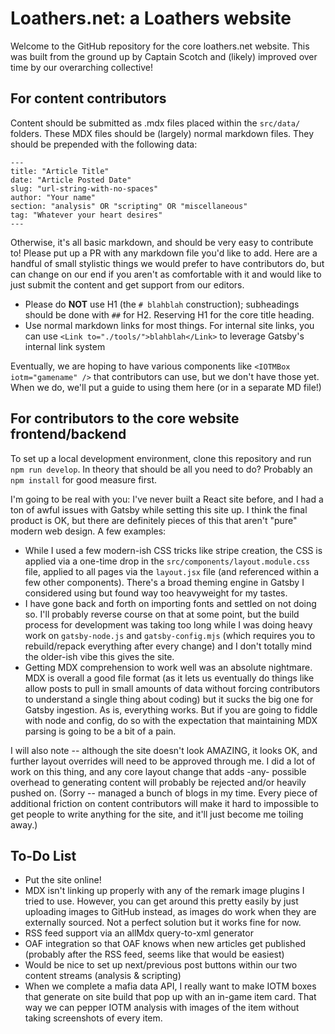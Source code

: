 # Loathers.net: a Loathers website

Welcome to the GitHub repository for the core loathers.net website. This was built from the ground up by Captain Scotch and (likely) improved over time by our overarching collective!

## For content contributors
Content should be submitted as .mdx files placed within the `src/data/` folders. These MDX files should be (largely) normal markdown files. They should be prepended with the following data:

```
---
title: "Article Title"
date: "Article Posted Date"
slug: "url-string-with-no-spaces"
author: "Your name"
section: "analysis" OR "scripting" OR "miscellaneous"
tag: "Whatever your heart desires"
---
```

Otherwise, it's all basic markdown, and should be very easy to contribute to! Please put up a PR with any markdown file you'd like to add. Here are a handful of small stylistic things we would prefer to have contributors do, but can change on our end if you aren't as comfortable with it and would like to just submit the content and get support from our editors.

- Please do **NOT** use H1 (the `# blahblah` construction); subheadings should be done with `##` for H2. Reserving H1 for the core title heading.
- Use normal markdown links for most things. For internal site links, you can use `<Link to="./tools/">blahblah</Link>` to leverage Gatsby's internal link system

Eventually, we are hoping to have various components like `<IOTMBox iotm="gamename" />` that contributors can use, but we don't have those yet. When we do, we'll put a guide to using them here (or in a separate MD file!)

## For contributors to the core website frontend/backend

To set up a local development environment, clone this repository and run `npm run develop`. In theory that should be all you need to do? Probably an `npm install` for good measure first.

I'm going to be real with you: I've never built a React site before, and I had a ton of awful issues with Gatsby while setting this site up. I think the final product is OK, but there are definitely pieces of this that aren't "pure" modern web design. A few examples: 

- While I used a few modern-ish CSS tricks like stripe creation, the CSS is applied via a one-time drop in the `src/components/layout.module.css` file, applied to all pages via the `layout.jsx` file (and referenced within a few other components). There's a broad theming engine in Gatsby I considered using but found way too heavyweight for my tastes. 
- I have gone back and forth on importing fonts and settled on not doing so. I'll probably reverse course on that at some point, but the build process for development was taking too long while I was doing heavy work on `gatsby-node.js` and `gatsby-config.mjs` (which requires you to rebuild/repack everything after every change) and I don't totally mind the older-ish vibe this gives the site.
- Getting MDX comprehension to work well was an absolute nightmare. MDX is overall a good file format (as it lets us eventually do things like allow posts to pull in small amounts of data without forcing contributors to understand a single thing about coding) but it sucks the big one for Gatsby ingestion. As is, everything works. But if you are going to fiddle with node and config, do so with the expectation that maintaining MDX parsing is going to be a bit of a pain.

I will also note -- although the site doesn't look AMAZING, it looks OK, and further layout overrides will need to be approved through me. I did a lot of work on this thing, and any core layout change that adds -any- possible overhead to generating content will probably be rejected and/or heavily pushed on. (Sorry -- managed a bunch of blogs in my time. Every piece of additional friction on content contributors will make it hard to impossible to get people to write anything for the site, and it'll just become me toiling away.)

## To-Do List
- Put the site online!
- MDX isn't linking up properly with any of the remark image plugins I tried to use. However, you can get around this pretty easily by just uploading images to GitHub instead, as images do work when they are externally sourced. Not a perfect solution but it works fine for now.
- RSS feed support via an allMdx query-to-xml generator
- OAF integration so that OAF knows when new articles get published (probably after the RSS feed, seems like that would be easiest)
- Would be nice to set up next/previous post buttons within our two content streams (analysis & scripting)
- When we complete a mafia data API, I really want to make IOTM boxes that generate on site build that pop up with an in-game item card. That way we can pepper IOTM analysis with images of the item without taking screenshots of every item.